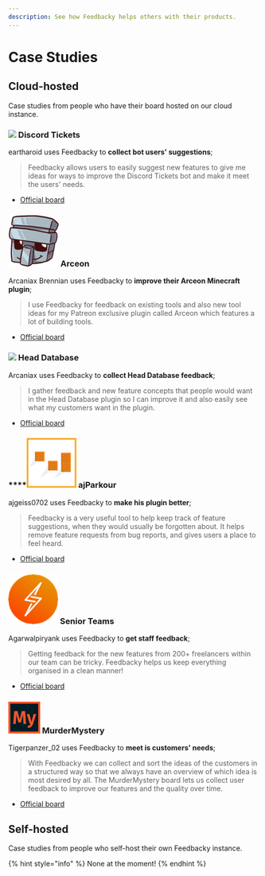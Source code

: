 ```yaml
---
description: See how Feedbacky helps others with their products.
---
```


# Case Studies

## Cloud-hosted

Case studies from people who have their board hosted on our cloud instance.

### ![](../.gitbook/assets/cs-discord\_ticket.png) Discord Tickets

eartharoid uses Feedbacky to **collect bot users' suggestions**;

> Feedbacky allows users to easily suggest new features to give me ideas for ways to improve the Discord Tickets bot and make it meet the users' needs.

* [Official board](https://app.feedbacky.net/b/dsctickets)

### ![](../.gitbook/assets/cs-arceon.png) Arceon

Arcaniax Brennian uses Feedbacky to **improve their Arceon Minecraft plugin**;

> I use Feedbacky for feedback on existing tools and also new tool ideas for my Patreon exclusive plugin called Arceon which features a lot of building tools.

* [Official board](https://app.feedbacky.net/b/arceon)

### ![](../.gitbook/assets/cs-head\_database.png) Head Database

Arcaniax uses Feedbacky to **collect Head Database feedback**;

> I gather feedback and new feature concepts that people would want in the Head Database plugin so I can improve it and also easily see what my customers want in the plugin.

* [Official board](https://app.feedbacky.net/b/HeadDatabase)

### ****![](../.gitbook/assets/cs-ajparkour.png) **ajParkour**

ajgeiss0702 uses Feedbacky to **make his plugin better**;

> Feedbacky is a very useful tool to help keep track of feature suggestions, when they would usually be forgotten about. It helps remove feature requests from bug reports, and gives users a place to feel heard.

* [Official board](https://app.feedbacky.net/b/ajparkour?source=Featured\_Board)

### ![](../.gitbook/assets/cs-seniorteams.png) Senior Teams

Agarwalpiryank uses Feedbacky to **get staff feedback**;

> Getting feedback for the new features from 200+ freelancers within our team can be tricky. Feedbacky helps us keep everything organised in a clean manner!

* [Official board](https://app.feedbacky.net/b/Senior-Team-Freelancer)

### ![](../.gitbook/assets/cs-murdermystery.png) MurderMystery

&#x20;Tigerpanzer\_02 uses Feedbacky to **meet is customers' needs**;

> With Feedbacky we can collect and sort the ideas of the customers in a structured way so that we always have an overview of which idea is most desired by all. The MurderMystery board lets us collect user feedback to improve our features and the quality over time.

* [Official board](https://app.feedbacky.net/b/MurderMystery)

## Self-hosted

Case studies from people who self-host their own Feedbacky instance.

{% hint style="info" %}
None at the moment!
{% endhint %}
